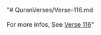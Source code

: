"# QuranVerses/Verse-116.md <br> <br>For more infos, See [Verse 116](https://www.quranbookk.com/quran/search?q=116)"